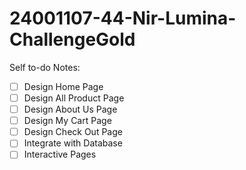 ﻿# 24001107-44-Nir-Lumina-ChallengeGold

Self to-do Notes: 

- [ ] Design Home Page
- [ ] Design All Product Page
- [ ] Design About Us Page
- [ ] Design My Cart Page
- [ ] Design Check Out Page
- [ ] Integrate with Database
- [ ] Interactive Pages
